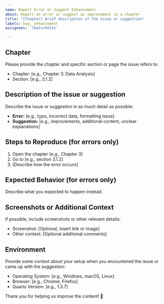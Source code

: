 ```yaml
---
name: Report Error or Suggest Enhancement
about: Report an error or suggest an improvement in a chapter
title: "[Chapter] Brief description of the issue or suggestion"
labels: bug, enhancement
assignees: 'lbatschelet'

---
```


## Chapter

Please provide the chapter and specific section or page the issue refers to:
- Chapter: [e.g., Chapter 3: Data Analysis]
- Section: [e.g., 3.1.2]

## Description of the issue or suggestion

Describe the issue or suggestion in as much detail as possible:
- **Error:** [e.g., typo, incorrect data, formatting issue]
- **Suggestion:** [e.g., improvements, additional content, unclear explanations]

## Steps to Reproduce (for errors only)

1. Open the chapter [e.g., Chapter 3]
2. Go to [e.g., section 3.1.2]
3. [Describe how the error occurs]

## Expected Behavior (for errors only)

Describe what you expected to happen instead.

## Screenshots or Additional Context

If possible, include screenshots or other relevant details:
- Screenshot: [Optional, insert link or image]
- Other context: [Optional additional comments]

## Environment

Provide some context about your setup when you encountered the issue or came up with the suggestion:
- Operating System: [e.g., Windows, macOS, Linux]
- Browser: [e.g., Chrome, Firefox]
- Quarto Version: [e.g., 1.3.7]

Thank you for helping us improve the content! 🚀
